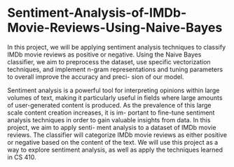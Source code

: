 # Sentiment-Analysis-of-IMDb-Movie-Reviews-Using-Naive-Bayes

In this project, we will be applying sentiment analysis techniques to classify IMDb movie reviews as positive or negative. Using the Naive Bayes classifier, we aim to preprocess the dataset, use specific vectorization techniques, and implement n-gram representations and tuning parameters to overall improve the accuracy and preci- sion of our model.

Sentiment analysis is a powerful tool for interpreting opinions within large volumes of text, making it particularly useful in fields where large amounts of user-generated content is produced. As the prevalence of this large scale content creation increases, it is im- portant to fine-tune sentiment analysis techniques in order to gain valuable insights from data. In this project, we aim to apply senti- ment analysis to a dataset of IMDb movie reviews. The classifier will categorize IMDb movie reviews as either positive or negative based on the content of the text. We will use this project as a way to explore sentiment analysis, as well as apply the techniques learned in CS 410.
